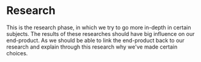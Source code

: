 Research
=============
This is the research phase, in which we try to go more in-depth in certain subjects. The results of these researches should have big influence on our end-product. As we should be able to link the end-product back to our research and explain through this research why we've made certain choices.



